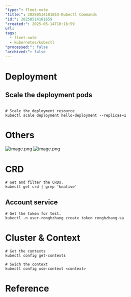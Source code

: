 ```yaml
---
"type:": fleet-note
"title:": 20250514101653-Kubectl Commands
"id:": 20250514101659
"created:": 2025-05-14T10:16:59
url: 
tags:
  - fleet-note
  - kubernetes/kubectl
"processed:": false
"archived:": false
---
```

# Deployment

## Scale the deployment pods

```shell

# Scale the deployment resource
kubectl scale deployment hello-deployment --replicas=1
```


# Others
![image.png](https://images.hnzhrh.com/note/20250514101702072.png)
![image.png](https://images.hnzhrh.com/note/20250514101739337.png)


# CRD

```shell
# Get and filter the CRDs.
kubectl get crd | grep 'knative'
```


## Account service

```shell
# Get the token for test.
kubectl -n user-ronghzhang create token ronghzhang-sa
```


# Cluster & Context

```shell
# Get the contexts
kubectl config get-contexts

# Swich the context
kubectl config use-context <context>
```

# Reference